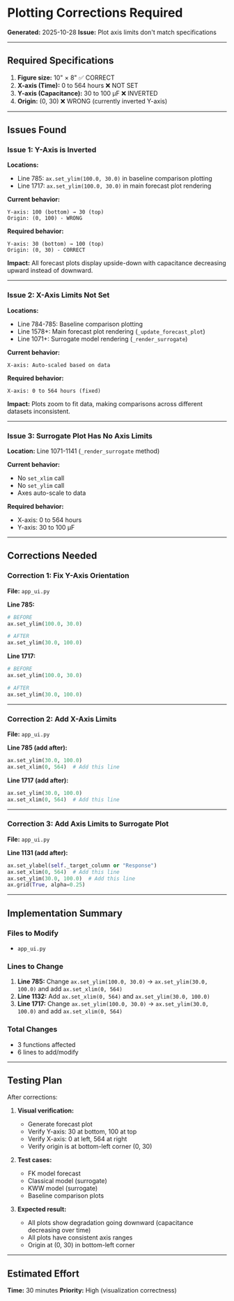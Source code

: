 # Plotting Corrections Required

**Generated:** 2025-10-28
**Issue:** Plot axis limits don't match specifications

---

## Required Specifications

1. **Figure size:** 10" × 8" ✅ CORRECT
2. **X-axis (Time):** 0 to 564 hours ❌ NOT SET
3. **Y-axis (Capacitance):** 30 to 100 µF ❌ INVERTED
4. **Origin:** (0, 30) ❌ WRONG (currently inverted Y-axis)

---

## Issues Found

### Issue 1: Y-Axis is Inverted

**Locations:**
- Line 785: `ax.set_ylim(100.0, 30.0)` in baseline comparison plotting
- Line 1717: `ax.set_ylim(100.0, 30.0)` in main forecast plot rendering

**Current behavior:**
```
Y-axis: 100 (bottom) → 30 (top)
Origin: (0, 100) - WRONG
```

**Required behavior:**
```
Y-axis: 30 (bottom) → 100 (top)
Origin: (0, 30) - CORRECT
```

**Impact:** All forecast plots display upside-down with capacitance decreasing upward instead of downward.

---

### Issue 2: X-Axis Limits Not Set

**Locations:**
- Line 784-785: Baseline comparison plotting
- Line 1578+: Main forecast plot rendering (`_update_forecast_plot`)
- Line 1071+: Surrogate model rendering (`_render_surrogate`)

**Current behavior:**
```
X-axis: Auto-scaled based on data
```

**Required behavior:**
```
X-axis: 0 to 564 hours (fixed)
```

**Impact:** Plots zoom to fit data, making comparisons across different datasets inconsistent.

---

### Issue 3: Surrogate Plot Has No Axis Limits

**Location:** Line 1071-1141 (`_render_surrogate` method)

**Current behavior:**
- No `set_xlim` call
- No `set_ylim` call
- Axes auto-scale to data

**Required behavior:**
- X-axis: 0 to 564 hours
- Y-axis: 30 to 100 µF

---

## Corrections Needed

### Correction 1: Fix Y-Axis Orientation

**File:** `app_ui.py`

**Line 785:**
```python
# BEFORE
ax.set_ylim(100.0, 30.0)

# AFTER
ax.set_ylim(30.0, 100.0)
```

**Line 1717:**
```python
# BEFORE
ax.set_ylim(100.0, 30.0)

# AFTER
ax.set_ylim(30.0, 100.0)
```

---

### Correction 2: Add X-Axis Limits

**File:** `app_ui.py`

**Line 785 (add after):**
```python
ax.set_ylim(30.0, 100.0)
ax.set_xlim(0, 564)  # Add this line
```

**Line 1717 (add after):**
```python
ax.set_ylim(30.0, 100.0)
ax.set_xlim(0, 564)  # Add this line
```

---

### Correction 3: Add Axis Limits to Surrogate Plot

**File:** `app_ui.py`

**Line 1131 (add after):**
```python
ax.set_ylabel(self._target_column or "Response")
ax.set_xlim(0, 564)  # Add this line
ax.set_ylim(30.0, 100.0)  # Add this line
ax.grid(True, alpha=0.25)
```

---

## Implementation Summary

### Files to Modify
- `app_ui.py`

### Lines to Change
1. **Line 785:** Change `ax.set_ylim(100.0, 30.0)` → `ax.set_ylim(30.0, 100.0)` and add `ax.set_xlim(0, 564)`
2. **Line 1132:** Add `ax.set_xlim(0, 564)` and `ax.set_ylim(30.0, 100.0)`
3. **Line 1717:** Change `ax.set_ylim(100.0, 30.0)` → `ax.set_ylim(30.0, 100.0)` and add `ax.set_xlim(0, 564)`

### Total Changes
- 3 functions affected
- 6 lines to add/modify

---

## Testing Plan

After corrections:

1. **Visual verification:**
   - Generate forecast plot
   - Verify Y-axis: 30 at bottom, 100 at top
   - Verify X-axis: 0 at left, 564 at right
   - Verify origin is at bottom-left corner (0, 30)

2. **Test cases:**
   - FK model forecast
   - Classical model (surrogate)
   - KWW model (surrogate)
   - Baseline comparison plots

3. **Expected result:**
   - All plots show degradation going downward (capacitance decreasing over time)
   - All plots have consistent axis ranges
   - Origin at (0, 30) in bottom-left corner

---

## Estimated Effort
**Time:** 30 minutes
**Priority:** High (visualization correctness)
